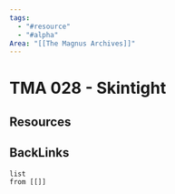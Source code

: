 ```yaml
---
tags:
  - "#resource"
  - "#alpha"
Area: "[[The Magnus Archives]]"
---
```


# TMA 028 - Skintight


## Resources


## BackLinks

```dataview
list
from [[]]
```

